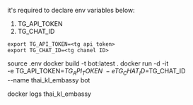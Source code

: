 it's required to declare env variables below:
1) TG_API_TOKEN
2) TG_CHAT_ID

```
export TG_API_TOKEN=<tg api token>
export TG_CHAT_ID=<tg chanel ID>
```


source .env
docker build -t bot:latest .
docker run -d -it \
  -e TG_API_TOKEN=$TG_API_TOKEN \
  -e TG_CHAT_ID=$TG_CHAT_ID \
  --name thai_kl_embassy bot

docker logs thai_kl_embassy

